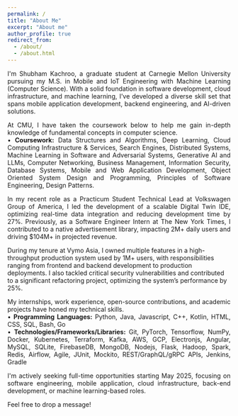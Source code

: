 ```yaml
---
permalink: /
title: "About Me"
excerpt: "About me"
author_profile: true
redirect_from: 
  - /about/
  - /about.html
---
```

<p align="justify">
I'm <a href="http://tinyurl.com/skachrooResume" style="text-decoration: none"> Shubham Kachroo</a>, a graduate student at <a href="https://www.cmu.edu/ini" style="text-decoration: none"> Carnegie Mellon University</a> pursuing my M.S. in Mobile and IoT Engineering with Machine Learning (Computer Science). With a solid foundation in software development, cloud infrastructure, and machine learning, I’ve developed a diverse skill set that spans mobile application development, backend engineering, and AI-driven solutions.
</p>

<p align="justify">
At CMU, I have taken the coursework below to help me gain in-depth knowledge of fundamental concepts in computer science. <br/>
• <b>Coursework:</b> Data Structures and Algorithms, Deep Learning, Cloud Computing Infrastructure & Services, Search Engines, Distributed Systems, Machine Learning in Software and Adversarial Systems, Generative AI and LLMs, Computer Networking, Business Management, Information Security, Database Systems, Mobile and Web Application Development, Object Oriented System Design and Programming, Principles of Software Engineering, Design Patterns.
</p>

<p align="justify">
In my recent role as a Practicum Student Technical Lead at Volkswagen Group of America, I led the development of a scalable Digital Twin IDE, optimizing real-time data integration and reducing development time by 27%. Previously, as a Software Engineer Intern at The New York Times, I contributed to a native advertisement library, impacting 2M+ daily users and driving $104M+ in projected revenue.

During my tenure at Vymo Asia, I owned multiple features in a high-throughput production system used by 1M+ users, with responsibilities ranging from frontend and backend development to production deployments. I also tackled critical security vulnerabilities and contributed to a significant refactoring project, optimizing the system’s performance by 25%.
</p>

<p align="justify">
My internships, work experience, open-source contributions, and academic projects have honed my technical skills. <br/>
• <b>Programming Languages:</b> Python, Java, Javascript, C++, Kotlin, HTML, CSS, SQL, Bash, Go <br/>
• <b>Technologies/Frameworks/Libraries:</b> Git, PyTorch, Tensorflow, NumPy, Docker, Kubernetes, Terraform, Kafka, AWS, GCP, Electronjs, Angular, MySQL, SQLite, FirebaseDB, MongoDB, Nodejs, Flask, Hadoop, Spark, Redis, Airflow, Agile, JUnit, Mockito, REST/GraphQL/gRPC APIs, Jenkins, Gradle
</p>

<p align="justify">
I'm actively seeking full-time opportunities starting May 2025, focusing on software engineering, mobile application, cloud infrastructure, back-end development, or machine learning-based roles.
</p>

<p align="justify">
Feel free to drop a message! <i class="fa fa-envelope" aria-hidden="true"></i>
</p>
